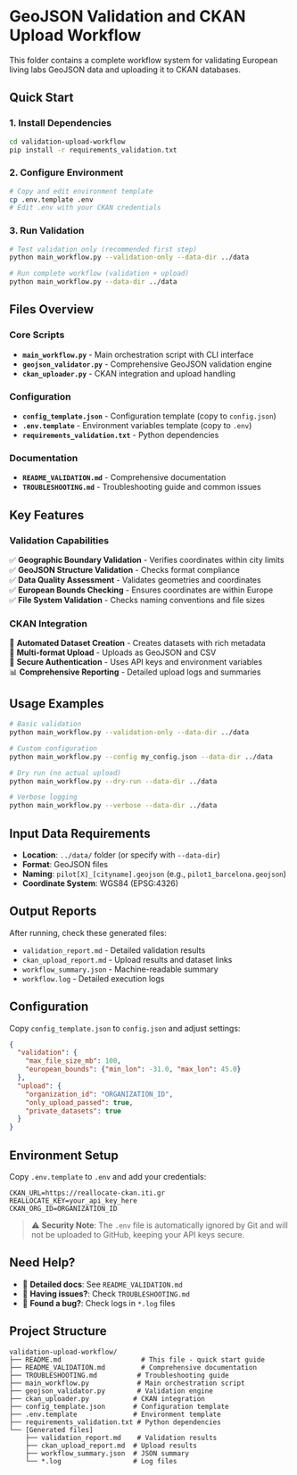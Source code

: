 # GeoJSON Validation and CKAN Upload Workflow

This folder contains a complete workflow system for validating European living labs GeoJSON data and uploading it to CKAN databases.

## Quick Start

### 1. Install Dependencies
```bash
cd validation-upload-workflow
pip install -r requirements_validation.txt
```

### 2. Configure Environment
```bash
# Copy and edit environment template
cp .env.template .env
# Edit .env with your CKAN credentials
```

### 3. Run Validation
```bash
# Test validation only (recommended first step)
python main_workflow.py --validation-only --data-dir ../data

# Run complete workflow (validation + upload)
python main_workflow.py --data-dir ../data
```

## Files Overview

### Core Scripts
- **`main_workflow.py`** - Main orchestration script with CLI interface
- **`geojson_validator.py`** - Comprehensive GeoJSON validation engine
- **`ckan_uploader.py`** - CKAN integration and upload handling

### Configuration
- **`config_template.json`** - Configuration template (copy to `config.json`)
- **`.env.template`** - Environment variables template (copy to `.env`)
- **`requirements_validation.txt`** - Python dependencies

### Documentation
- **`README_VALIDATION.md`** - Comprehensive documentation
- **`TROUBLESHOOTING.md`** - Troubleshooting guide and common issues

## Key Features

### Validation Capabilities
✅ **Geographic Boundary Validation** - Verifies coordinates within city limits  
✅ **GeoJSON Structure Validation** - Checks format compliance  
✅ **Data Quality Assessment** - Validates geometries and coordinates  
✅ **European Bounds Checking** - Ensures coordinates are within Europe  
✅ **File System Validation** - Checks naming conventions and file sizes  

### CKAN Integration
🔄 **Automated Dataset Creation** - Creates datasets with rich metadata  
📁 **Multi-format Upload** - Uploads as GeoJSON and CSV  
🔐 **Secure Authentication** - Uses API keys and environment variables  
📊 **Comprehensive Reporting** - Detailed upload logs and summaries  

## Usage Examples

```bash
# Basic validation
python main_workflow.py --validation-only --data-dir ../data

# Custom configuration
python main_workflow.py --config my_config.json --data-dir ../data

# Dry run (no actual upload)
python main_workflow.py --dry-run --data-dir ../data

# Verbose logging
python main_workflow.py --verbose --data-dir ../data
```

## Input Data Requirements

- **Location**: `../data/` folder (or specify with `--data-dir`)
- **Format**: GeoJSON files
- **Naming**: `pilot[X]_[cityname].geojson` (e.g., `pilot1_barcelona.geojson`)
- **Coordinate System**: WGS84 (EPSG:4326)

## Output Reports

After running, check these generated files:
- `validation_report.md` - Detailed validation results
- `ckan_upload_report.md` - Upload results and dataset links
- `workflow_summary.json` - Machine-readable summary
- `workflow.log` - Detailed execution logs

## Configuration

Copy `config_template.json` to `config.json` and adjust settings:

```json
{
  "validation": {
    "max_file_size_mb": 100,
    "european_bounds": {"min_lon": -31.0, "max_lon": 45.0}
  },
  "upload": {
    "organization_id": "ORGANIZATION_ID",
    "only_upload_passed": true,
    "private_datasets": true
  }
}
```

## Environment Setup

Copy `.env.template` to `.env` and add your credentials:

```env
CKAN_URL=https://reallocate-ckan.iti.gr
REALLOCATE_KEY=your_api_key_here
CKAN_ORG_ID=ORGANIZATION_ID
```

> ⚠️ **Security Note**: The `.env` file is automatically ignored by Git and will not be uploaded to GitHub, keeping your API keys secure.

## Need Help?

- 📖 **Detailed docs**: See `README_VALIDATION.md`
- 🔧 **Having issues?**: Check `TROUBLESHOOTING.md`
- 🐛 **Found a bug?**: Check logs in `*.log` files

## Project Structure

```
validation-upload-workflow/
├── README.md                    # This file - quick start guide
├── README_VALIDATION.md         # Comprehensive documentation
├── TROUBLESHOOTING.md          # Troubleshooting guide
├── main_workflow.py            # Main orchestration script
├── geojson_validator.py        # Validation engine
├── ckan_uploader.py           # CKAN integration
├── config_template.json       # Configuration template
├── .env.template              # Environment template
├── requirements_validation.txt # Python dependencies
└── [Generated files]
    ├── validation_report.md    # Validation results
    ├── ckan_upload_report.md  # Upload results
    ├── workflow_summary.json  # JSON summary
    └── *.log                  # Log files
```